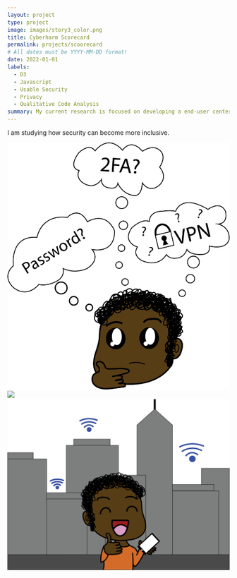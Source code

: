 ```yaml
---
layout: project
type: project
image: images/story3_color.png
title: Cyberharm Scorecard
permalink: projects/scoorecard
# All dates must be YYYY-MM-DD format!
date: 2022-01-01
labels:
  - D3
  - Javascript 
  - Usable Security 
  - Privacy
  - Qualitative Code Analysis 
summary: My current research is focused on developing a end-user centered secuirty scorecard.
---
```

I am studying how security can become more inclusive. 

<div class="ui small rounded images">
  <img class="ui image" src="../images/story1_color.png">
  <img class="ui image" src="../images/story2_color.pngg">
  <img class="ui image" src="../images/story3_color.png">
</div>

